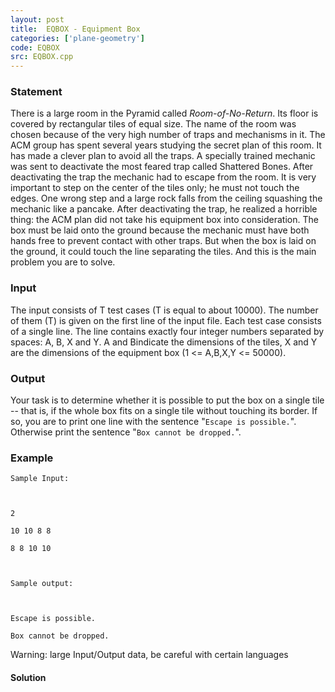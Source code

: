 ```yaml
---
layout: post
title:  EQBOX - Equipment Box
categories: ['plane-geometry']
code: EQBOX
src: EQBOX.cpp
---
```


### **Statement**

There is a large room in the Pyramid called _Room-of-No-Return_. Its floor is
covered by rectangular tiles of equal size. The name of the room was chosen
because of the very high number of traps and mechanisms in it. The ACM group
has spent several years studying the secret plan of this room. It has made a
clever plan to avoid all the traps. A specially trained mechanic was sent to
deactivate the most feared trap called Shattered Bones. After deactivating the
trap the mechanic had to escape from the room. It is very important to step on
the center of the tiles only; he must not touch the edges. One wrong step and
a large rock falls from the ceiling squashing the mechanic like a pancake.
After deactivating the trap, he realized a horrible thing: the ACM plan did
not take his equipment box into consideration. The box must be laid onto the
ground because the mechanic must have both hands free to prevent contact with
other traps. But when the box is laid on the ground, it could touch the line
separating the tiles. And this is the main problem you are to solve.

### Input

The input consists of  T test cases (T is equal to about 10000). The number of
them (T) is given on the first line of the input file. Each test case consists
of a single line. The line contains exactly four integer numbers separated by
spaces: A, B, X and Y. A and Bindicate the dimensions of the tiles, X and Y
are the dimensions of the equipment box (1 <= A,B,X,Y <= 50000).

### Output

Your task is to determine whether it is possible to put the box on a single
tile -- that is, if the whole box fits on a single tile without touching its
border. If so, you are to print one line with the sentence "`Escape is
possible.`". Otherwise print the sentence "`Box cannot be dropped.`".

### Example

    
    
    Sample Input:
    
    2
    10 10 8 8
    8 8 10 10
    
    Sample output:
    
    Escape is possible.
    Box cannot be dropped.
    

Warning: large Input/Output data, be careful with certain languages



#### **Solution**



